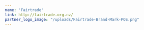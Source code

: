 ```yaml
---
name: 'Fairtrade'
link: http://fairtrade.org.nz/
partner_logo_image: "/uploads/Fairtrade-Brand-Mark-POS.png"
---
```


